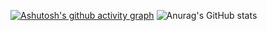 [![Ashutosh's github activity graph](https://github-readme-activity-graph.cyclic.app/graph?username=harshlancer&theme=github-compact)](https://github.com/ashutosh00710/github-readme-activity-graph)
![Anurag's GitHub stats](https://github-readme-stats.vercel.app/api?username=harshlancer&count_private=true)
